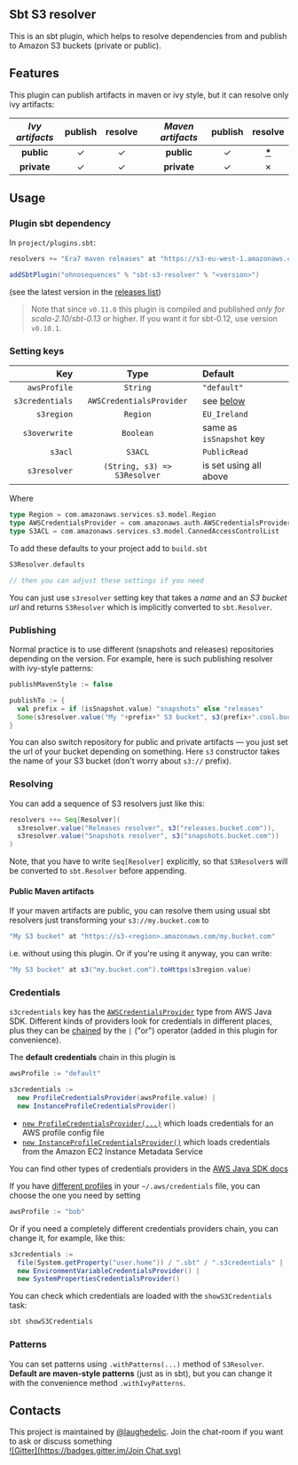 ## Sbt S3 resolver

This is an sbt plugin, which helps to resolve dependencies from and publish to Amazon S3 buckets (private or public).

## Features

This plugin can publish artifacts in maven or ivy style, but it can resolve only ivy artifacts:

| _Ivy artifacts_ | publish | resolve |     | _Maven artifacts_ | publish | resolve |
| :-------------: | :-----: | :-----: | --- | :---------------: | :-----: | :-----: |
|    **public**   |    ✓    |    ✓    |     |     **public**    |    ✓    |  [__*__](#public-maven-artifacts)  |
|   **private**   |    ✓    |    ✓    |     |    **private**    |    ✓    |    ✗    |


## Usage

### Plugin sbt dependency

In `project/plugins.sbt`:

```scala
resolvers += "Era7 maven releases" at "https://s3-eu-west-1.amazonaws.com/releases.era7.com"

addSbtPlugin("ohnosequences" % "sbt-s3-resolver" % "<version>")
```

(see the latest version in the [releases list](https://github.com/ohnosequences/sbt-s3-resolver/releases))

> Note that since `v0.11.0` this plugin is compiled and published _only for scala-2.10/sbt-0.13_ or higher. If you want it for sbt-0.12, use version `v0.10.1`.

### Setting keys

|       Key       |             Type             |          Default          |
| --------------: | :--------------------------: | :------------------------ |
|    `awsProfile` |           `String`           | `"default"`               |
| `s3credentials` |   `AWSCredentialsProvider`   | see [below](#credentials) |
|      `s3region` |           `Region`           | `EU_Ireland`              |
|   `s3overwrite` |          `Boolean`           | same as `isSnapshot` key  |
|         `s3acl` |           `S3ACL`            | `PublicRead`              |
|    `s3resolver` | `(String, s3) => S3Resolver` | is set using all above    |

Where

```scala
type Region = com.amazonaws.services.s3.model.Region
type AWSCredentialsProvider = com.amazonaws.auth.AWSCredentialsProvider
type S3ACL = com.amazonaws.services.s3.model.CannedAccessControlList
```

To add these defaults to your project add to `build.sbt`

```scala
S3Resolver.defaults

// then you can adjust these settings if you need
```

You can just use `s3resolver` setting key that takes a _name_ and an _S3 bucket url_ and returns `S3Resolver` which is implicitly converted to `sbt.Resolver`.


### Publishing

Normal practice is to use different (snapshots and releases) repositories depending on the version. For example, here is such publishing resolver with ivy-style patterns:

```scala
publishMavenStyle := false

publishTo := {
  val prefix = if (isSnapshot.value) "snapshots" else "releases"
  Some(s3resolver.value("My "+prefix+" S3 bucket", s3(prefix+".cool.bucket.com")) withIvyPatterns)
}
```

You can also switch repository for public and private artifacts — you just set the url of your bucket depending on something. Here `s3` constructor takes the name of your S3 bucket (don't worry about `s3://` prefix).


### Resolving

You can add a sequence of S3 resolvers just like this:

```scala
resolvers ++= Seq[Resolver](
  s3resolver.value("Releases resolver", s3("releases.bucket.com")),
  s3resolver.value("Snapshots resolver", s3("snapshots.bucket.com"))
)
```

Note, that you have to write `Seq[Resolver]` explicitly, so that `S3Resolver`s will be converted to `sbt.Resolver` before appending.

#### Public Maven artifacts

If your maven artifacts are public, you can resolve them using usual sbt resolvers just transforming your `s3://my.bucket.com` to

```scala
"My S3 bucket" at "https://s3-<region>.amazonaws.com/my.bucket.com"
```

i.e. without using this plugin. Or if you're using it anyway, you can write:

```scala
"My S3 bucket" at s3("my.bucket.com").toHttps(s3region.value)
```


### Credentials

`s3credentials` key has the [`AWSCredentialsProvider`](http://docs.aws.amazon.com/AWSJavaSDK/latest/javadoc/com/amazonaws/auth/AWSCredentialsProvider.html) type from AWS Java SDK. Different kinds of providers look for credentials in different places, plus they can be [chained](http://docs.aws.amazon.com/AWSJavaSDK/latest/javadoc/com/amazonaws/auth/AWSCredentialsProviderChain.html) by the `|` ("or") operator (added in this plugin for convenience). 

The **default credentials** chain in this plugin is

```scala
awsProfile := "default"

s3credentials :=
  new ProfileCredentialsProvider(awsProfile.value) |
  new InstanceProfileCredentialsProvider()
```

* [`new ProfileCredentialsProvider(...)`](http://docs.aws.amazon.com/AWSJavaSDK/latest/javadoc/com/amazonaws/auth/ProfileCredentialsProvider.html) which loads credentials for an AWS profile config file
* [`new InstanceProfileCredentialsProvider()`](http://docs.aws.amazon.com/AWSJavaSDK/latest/javadoc/com/amazonaws/auth/InstanceProfileCredentialsProvider.html) which loads credentials from the Amazon EC2 Instance Metadata Service

You can find other types of credentials providers in the [AWS Java SDK docs](http://docs.aws.amazon.com/AWSJavaSDK/latest/javadoc/com/amazonaws/auth/AWSCredentialsProvider.html)

If you have [different profiles](http://docs.aws.amazon.com/AWSSdkDocsJava/latest/DeveloperGuide/credentials.html#credentials-file-format) in your `~/.aws/credentials` file, you can choose the one you need by setting

```scala
awsProfile := "bob"
```

Or if you need a completely different credentials providers chain, you can change it, for example, like this:

```scala
s3credentials :=
  file(System.getProperty("user.home")) / ".sbt" / ".s3credentials" |
  new EnvironmentVariableCredentialsProvider() |
  new SystemPropertiesCredentialsProvider()
```

You can check which credentials are loaded with the `showS3Credentials` task:

```bash
sbt showS3Credentials
```


### Patterns

You can set patterns using `.withPatterns(...)` method of `S3Resolver`. **Default are maven-style patterns** (just as in sbt), but you can change it with the convenience method `.withIvyPatterns`.


## Contacts

This project is maintained by [@laughedelic](https://github.com/laughedelic). Join the chat-room if you want to ask or discuss something  
[![Gitter](https://badges.gitter.im/Join Chat.svg)](https://gitter.im/ohnosequences/sbt-s3-resolver?utm_source=badge&utm_medium=badge&utm_campaign=pr-badge)

